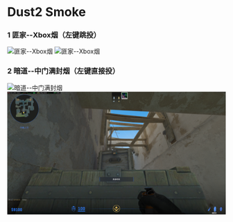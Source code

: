 # Dust2 Smoke

### 1 匪家--Xbox烟（左键跳投）

![匪家--Xbox烟](smoke_pics/smoke1.png)
![匪家--Xbox烟](smoke_pics/smoke2.png)

### 2 暗道--中门满封烟（左键直接投）


![暗道--中门满封烟](smoke_pics/smoke3.png)
![暗道--中门满封烟](smoke_pics/smoke4.png)



